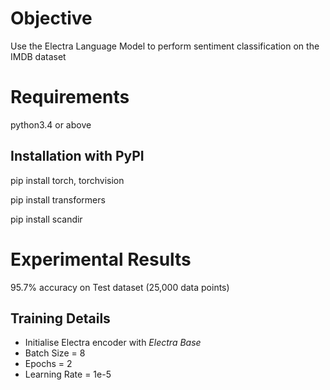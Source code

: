 # Objective

Use the Electra Language Model to perform sentiment classification on the IMDB dataset

# Requirements

python3.4 or above

## Installation with PyPI

pip install torch, torchvision

pip install transformers

pip install scandir

# Experimental Results

95.7% accuracy on Test dataset (25,000 data points)

## Training Details

- Initialise Electra encoder with _Electra Base_
- Batch Size = 8
- Epochs = 2
- Learning Rate = 1e-5




